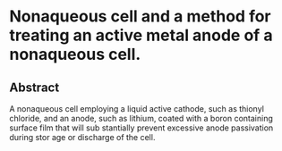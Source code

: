 # Nonaqueous cell and a method for treating an active metal anode of a nonaqueous cell.

## Abstract
A nonaqueous cell employing a liquid active cathode, such as thionyl chloride, and an anode, such as lithium, coated with a boron containing surface film that will sub stantially prevent excessive anode passivation during stor age or discharge of the cell.